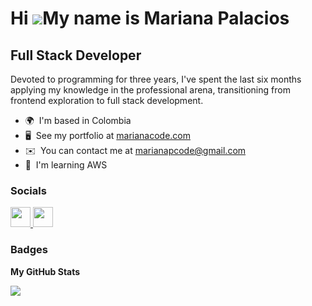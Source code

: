 Hi ![](https://user-images.githubusercontent.com/18350557/176309783-0785949b-9127-417c-8b55-ab5a4333674e.gif)My name is Mariana Palacios
========================================================================================================================================

Full Stack Developer
--------------------

Devoted to programming for three years, I've spent the last six months applying my knowledge in the professional arena, transitioning from frontend exploration to full stack development.

* 🌍  I'm based in Colombia
* 🖥️  See my portfolio at [marianacode.com](http://marianacode.com)
* ✉️  You can contact me at [marianapcode@gmail.com](mailto:marianapcode@gmail.com)
* 🧠  I'm learning AWS


### Socials

<p align="left"> <a href="https://www.github.com/Mariana-Palacios" target="_blank" rel="noreferrer"> <picture> <source media="(prefers-color-scheme: dark)" srcset="https://raw.githubusercontent.com/danielcranney/readme-generator/main/public/icons/socials/github-dark.svg" /> <source media="(prefers-color-scheme: light)" srcset="https://raw.githubusercontent.com/danielcranney/readme-generator/main/public/icons/socials/github.svg" /> <img src="https://raw.githubusercontent.com/danielcranney/readme-generator/main/public/icons/socials/github.svg" width="32" height="32" /> </picture> </a> <a href="https://www.linkedin.com/in/mariana-palacios-9b1956236" target="_blank" rel="noreferrer"> <picture> <source media="(prefers-color-scheme: dark)" srcset="https://raw.githubusercontent.com/danielcranney/readme-generator/main/public/icons/socials/linkedin-dark.svg" /> <source media="(prefers-color-scheme: light)" srcset="https://raw.githubusercontent.com/danielcranney/readme-generator/main/public/icons/socials/linkedin.svg" /> <img src="https://raw.githubusercontent.com/danielcranney/readme-generator/main/public/icons/socials/linkedin.svg" width="32" height="32" /> </picture> </a></p>

### Badges

<b>My GitHub Stats</b>

<a href="http://www.github.com/Mariana-Palacios"><img src="https://github-readme-streak-stats.herokuapp.com/?user=Mariana-Palacios&stroke=ffffff&background=ffffff&ring=0891b2&fire=0891b2&currStreakNum=ffffff&currStreakLabel=0891b2&sideNums=ffffff&sideLabels=ffffff&dates=ffffff&hide_border=true" /></a>
